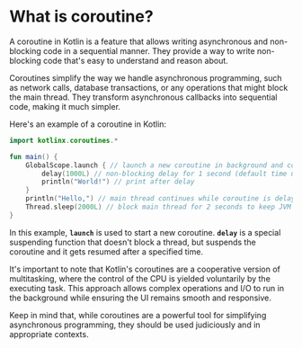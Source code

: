 # What is coroutine?

A coroutine in Kotlin is a feature that allows writing asynchronous and non-blocking code in a sequential manner. They provide a way to write non-blocking code that's easy to understand and reason about.

Coroutines simplify the way we handle asynchronous programming, such as network calls, database transactions, or any operations that might block the main thread. They transform asynchronous callbacks into sequential code, making it much simpler.

Here's an example of a coroutine in Kotlin:

```kotlin
import kotlinx.coroutines.*

fun main() {
    GlobalScope.launch { // launch a new coroutine in background and continue
        delay(1000L) // non-blocking delay for 1 second (default time unit is ms)
        println("World!") // print after delay
    }
    println("Hello,") // main thread continues while coroutine is delayed
    Thread.sleep(2000L) // block main thread for 2 seconds to keep JVM alive
}

```

In this example, **`launch`** is used to start a new coroutine. **`delay`** is a special suspending function that doesn't block a thread, but suspends the coroutine and it gets resumed after a specified time.

It's important to note that Kotlin's coroutines are a cooperative version of multitasking, where the control of the CPU is yielded voluntarily by the executing task. This approach allows complex operations and I/O to run in the background while ensuring the UI remains smooth and responsive.

Keep in mind that, while coroutines are a powerful tool for simplifying asynchronous programming, they should be used judiciously and in appropriate contexts.